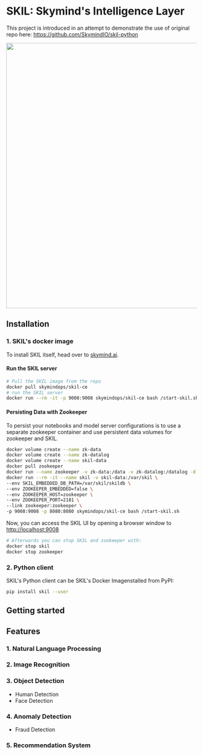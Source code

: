 # SKIL: Skymind's Intelligence Layer

This project is introduced in an attempt to demonstrate the use of original repo here: https://github.com/SkymindIO/skil-python

<img src="https://skymind.ai/images/platform/skildiagram.png" width="700" />

## Installation


### 1. SKIL's docker image
To install SKIL itself, head over to [skymind.ai](https://docs.skymind.ai/docs/docker-image). 

#### Run the SKIL server
```bash
# Pull the SKIL image from the repo
docker pull skymindops/skil-ce
# run the SKIL server
docker run --rm -it -p 9008:9008 skymindops/skil-ce bash /start-skil.sh
```

#### Persisting Data with Zookeeper

To persist your notebooks and model server configurations is to use a separate zookeeper container and use persistent data volumes for zookeeper and SKIL. 

```bash
docker volume create --name zk-data
docker volume create --name zk-datalog
docker volume create --name skil-data
docker pull zookeeper
docker run --name zookeeper -v zk-data:/data -v zk-datalog:/datalog -d zookeeper
docker run --rm -it --name skil -v skil-data:/var/skil \
--env SKIL_EMBEDDED_DB_PATH=/var/skil/skildb \
--env ZOOKEEPER_EMBEDDED=false \
--env ZOOKEEPER_HOST=zookeeper \
--env ZOOKEEPER_PORT=2181 \
--link zookeeper:zookeeper \
-p 9008:9008 -p 8080:8080 skymindops/skil-ce bash /start-skil.sh
```

Now, you can access the SKIL UI by opening a browser window to [http://localhost:9008](http://localhost:9008) 


```bash
# Afterwards you can stop SKIL and zookeeper with:
docker stop skil
docker stop zookeeper
```

### 2. Python client
SKIL's Python client can be SKIL's Docker Imagenstalled from PyPI:

```bash
pip install skil --user
```

## Getting started

## Features

### 1. Natural Language Processing

### 2. Image Recognition


### 3. Object Detection
* Human Detection
* Face Detection

### 4. Anomaly Detection
* Fraud Detection

### 5. Recommendation System




